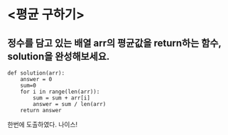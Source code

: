 # <평균 구하기>
## 정수를 담고 있는 배열 arr의 평균값을 return하는 함수, solution을 완성해보세요.

```
def solution(arr):
    answer = 0
    sum=0
    for i in range(len(arr)):
        sum = sum + arr[i]
        answer = sum / len(arr)
    return answer
```
한번에 도출하였다. 나이스!
